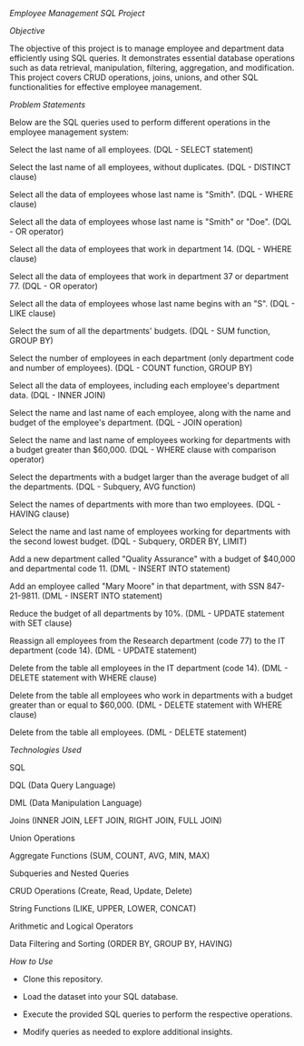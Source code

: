 *Employee Management SQL Project*

*Objective*

The objective of this project is to manage employee and department data efficiently using SQL queries. It demonstrates essential database operations such as data retrieval, manipulation, filtering, aggregation, and modification. This project covers CRUD operations, joins, unions, and other SQL functionalities for effective employee management.


*Problem Statements*

Below are the SQL queries used to perform different operations in the employee management system:

Select the last name of all employees. (DQL - SELECT statement)

Select the last name of all employees, without duplicates. (DQL - DISTINCT clause)

Select all the data of employees whose last name is "Smith". (DQL - WHERE clause)

Select all the data of employees whose last name is "Smith" or "Doe". (DQL - OR operator)

Select all the data of employees that work in department 14. (DQL - WHERE clause)

Select all the data of employees that work in department 37 or department 77. (DQL - OR operator)

Select all the data of employees whose last name begins with an "S". (DQL - LIKE clause)

Select the sum of all the departments' budgets. (DQL - SUM function, GROUP BY)

Select the number of employees in each department (only department code and number of employees). (DQL - COUNT function, GROUP BY)

Select all the data of employees, including each employee's department data. (DQL - INNER JOIN)

Select the name and last name of each employee, along with the name and budget of the employee's department. (DQL - JOIN operation)

Select the name and last name of employees working for departments with a budget greater than $60,000. (DQL - WHERE clause with comparison operator)

Select the departments with a budget larger than the average budget of all the departments. (DQL - Subquery, AVG function)

Select the names of departments with more than two employees. (DQL - HAVING clause)

Select the name and last name of employees working for departments with the second lowest budget. (DQL - Subquery, ORDER BY, LIMIT)

Add a new department called "Quality Assurance" with a budget of $40,000 and departmental code 11. (DML - INSERT INTO statement)

Add an employee called "Mary Moore" in that department, with SSN 847-21-9811. (DML - INSERT INTO statement)

Reduce the budget of all departments by 10%. (DML - UPDATE statement with SET clause)

Reassign all employees from the Research department (code 77) to the IT department (code 14). (DML - UPDATE statement)

Delete from the table all employees in the IT department (code 14). (DML - DELETE statement with WHERE clause)

Delete from the table all employees who work in departments with a budget greater than or equal to $60,000. (DML - DELETE statement with WHERE clause)

Delete from the table all employees. (DML - DELETE statement)

*Technologies Used*

SQL

DQL (Data Query Language)

DML (Data Manipulation Language)

Joins (INNER JOIN, LEFT JOIN, RIGHT JOIN, FULL JOIN)

Union Operations

Aggregate Functions (SUM, COUNT, AVG, MIN, MAX)

Subqueries and Nested Queries

CRUD Operations (Create, Read, Update, Delete)

String Functions (LIKE, UPPER, LOWER, CONCAT)

Arithmetic and Logical Operators

Data Filtering and Sorting (ORDER BY, GROUP BY, HAVING)


*How to Use*

- Clone this repository.

- Load the dataset into your SQL database.

- Execute the provided SQL queries to perform the respective operations.

- Modify queries as needed to explore additional insights.

